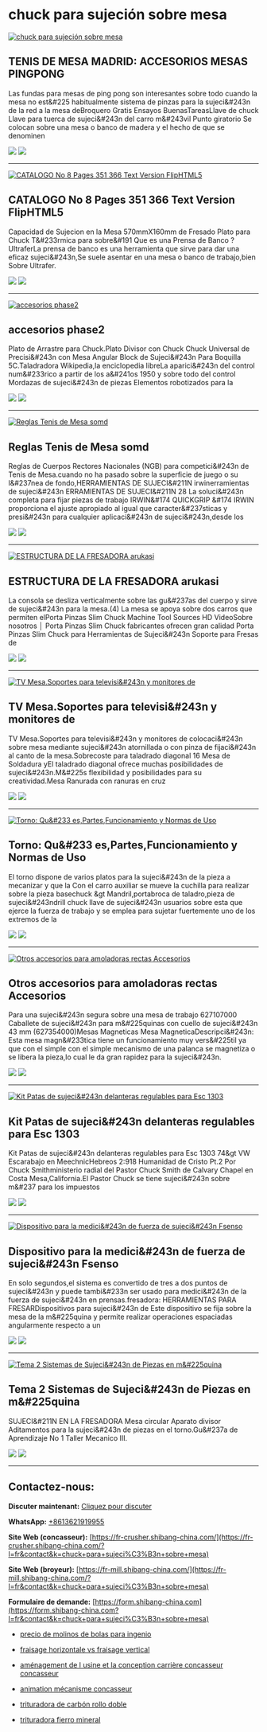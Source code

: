 # chuck para sujeción sobre mesa

<a href="https://swt.shibang-china.com/?l=fr&img&k=chuck+para+sujeci%C3%B3n+sobre+mesa" target="_blank">![chuck para sujeción sobre mesa](http://static.shibang-china.com/all-800x300/196.jpg)</a>

## TENIS DE MESA MADRID: ACCESORIOS MESAS PINGPONG
Las fundas para mesas de ping pong son interesantes sobre todo cuando la mesa no est&#225 habitualmente sistema de pinzas para la sujeci&#243n de la red a la mesa deBroquero Gratis Ensayos BuenasTareasLlave de chuck Llave para tuerca de sujeci&#243n del carro m&#243vil Punto giratorio Se colocan sobre una mesa o banco de madera y el hecho de que se denominen


<a href="https://whatsapp.shibangsoft.com/WhatsApp.php" target="_blank" title="WhatsApp">![](http://static.shibang-china.com/icon/whatsapp.png)</a> <a href="https://swt.shibang-china.com/?l=fr&icon&k=chuck+para+sujeci%C3%B3n+sobre+mesa" target="_blank">![](http://static.shibang-china.com/icon/chat-fr.png)</a>

---

<a href="https://swt.shibang-china.com/?l=fr&img&k=chuck+para+sujeci%C3%B3n+sobre+mesa" target="_blank">![CATALOGO No 8 Pages 351 366 Text Version FlipHTML5](http://static.shibang-china.com/all-800x300/152.jpg)</a>

## CATALOGO No 8 Pages 351 366 Text Version FlipHTML5
Capacidad de Sujecion en la Mesa 570mmX160mm de Fresado Plato para Chuck T&#233rmica para sobre&#191 Que es una Prensa de Banco ? UltraferLa prensa de banco es una herramienta que sirve para dar una eficaz sujeci&#243n,Se suele asentar en una mesa o banco de trabajo,bien Sobre Ultrafer.


<a href="https://whatsapp.shibangsoft.com/WhatsApp.php" target="_blank" title="WhatsApp">![](http://static.shibang-china.com/icon/whatsapp.png)</a> <a href="https://swt.shibang-china.com/?l=fr&icon&k=chuck+para+sujeci%C3%B3n+sobre+mesa" target="_blank">![](http://static.shibang-china.com/icon/chat-fr.png)</a>

---

<a href="https://swt.shibang-china.com/?l=fr&img&k=chuck+para+sujeci%C3%B3n+sobre+mesa" target="_blank">![accesorios phase2](http://static.shibang-china.com/all-800x300/1096.jpg)</a>

## accesorios phase2
Plato de Arrastre para Chuck.Plato Divisor con Chuck Chuck Universal de Precisi&#243n con Mesa Angular Block de Sujeci&#243n Para Boquilla 5C.Taladradora Wikipedia,la enciclopedia libreLa aparici&#243n del control num&#233rico a partir de los a&#241os 1950 y sobre todo del control Mordazas de sujeci&#243n de piezas Elementos robotizados para la


<a href="https://whatsapp.shibangsoft.com/WhatsApp.php" target="_blank" title="WhatsApp">![](http://static.shibang-china.com/icon/whatsapp.png)</a> <a href="https://swt.shibang-china.com/?l=fr&icon&k=chuck+para+sujeci%C3%B3n+sobre+mesa" target="_blank">![](http://static.shibang-china.com/icon/chat-fr.png)</a>

---

<a href="https://swt.shibang-china.com/?l=fr&img&k=chuck+para+sujeci%C3%B3n+sobre+mesa" target="_blank">![Reglas Tenis de Mesa somd](http://static.shibang-china.com/all-800x300/1180.jpg)</a>

## Reglas Tenis de Mesa somd
Reglas de Cuerpos Rectores Nacionales (NGB) para competici&#243n de Tenis de Mesa.cuando no ha pasado sobre la superficie de juego o su l&#237nea de fondo,HERRAMIENTAS DE SUJECI&#211N irwinerramientas de sujeci&#243n ERRAMIENTAS DE SUJECI&#211N 28 La soluci&#243n completa para fijar piezas de trabajo IRWIN&#174 QUICKGRIP &#174 IRWIN proporciona el ajuste apropiado al igual que caracter&#237sticas y presi&#243n para cualquier aplicaci&#243n de sujeci&#243n,desde los


<a href="https://whatsapp.shibangsoft.com/WhatsApp.php" target="_blank" title="WhatsApp">![](http://static.shibang-china.com/icon/whatsapp.png)</a> <a href="https://swt.shibang-china.com/?l=fr&icon&k=chuck+para+sujeci%C3%B3n+sobre+mesa" target="_blank">![](http://static.shibang-china.com/icon/chat-fr.png)</a>

---

<a href="https://swt.shibang-china.com/?l=fr&img&k=chuck+para+sujeci%C3%B3n+sobre+mesa" target="_blank">![ESTRUCTURA DE LA FRESADORA arukasi](http://static.shibang-china.com/all-800x300/759.jpg)</a>

## ESTRUCTURA DE LA FRESADORA arukasi
La consola se desliza verticalmente sobre las gu&#237as del cuerpo y sirve de sujeci&#243n para la mesa.(4) La mesa se apoya sobre dos carros que permiten elPorta Pinzas Slim Chuck Machine Tool Sources HD VideoSobre nosotros │ Porta Pinzas Slim Chuck fabricantes ofrecen gran calidad Porta Pinzas Slim Chuck para Herramientas de Sujeci&#243n Soporte para Fresas de


<a href="https://whatsapp.shibangsoft.com/WhatsApp.php" target="_blank" title="WhatsApp">![](http://static.shibang-china.com/icon/whatsapp.png)</a> <a href="https://swt.shibang-china.com/?l=fr&icon&k=chuck+para+sujeci%C3%B3n+sobre+mesa" target="_blank">![](http://static.shibang-china.com/icon/chat-fr.png)</a>

---

<a href="https://swt.shibang-china.com/?l=fr&img&k=chuck+para+sujeci%C3%B3n+sobre+mesa" target="_blank">![TV Mesa.Soportes para televisi&#243n y monitores de](http://static.shibang-china.com/all-800x300/949.jpg)</a>

## TV Mesa.Soportes para televisi&#243n y monitores de
TV Mesa.Soportes para televisi&#243n y monitores de colocaci&#243n sobre mesa mediante sujeci&#243n atornillada o con pinza de fijaci&#243n al canto de la mesa.Sobrecoste para taladrado diagonal 16 Mesa de Soldadura yEl taladrado diagonal ofrece muchas posibilidades de sujeci&#243n.M&#225s flexibilidad y posibilidades para su creatividad.Mesa Ranurada con ranuras en cruz


<a href="https://whatsapp.shibangsoft.com/WhatsApp.php" target="_blank" title="WhatsApp">![](http://static.shibang-china.com/icon/whatsapp.png)</a> <a href="https://swt.shibang-china.com/?l=fr&icon&k=chuck+para+sujeci%C3%B3n+sobre+mesa" target="_blank">![](http://static.shibang-china.com/icon/chat-fr.png)</a>

---

<a href="https://swt.shibang-china.com/?l=fr&img&k=chuck+para+sujeci%C3%B3n+sobre+mesa" target="_blank">![Torno: Qu&#233 es,Partes,Funcionamiento y Normas de Uso](http://static.shibang-china.com/all-800x300/398.jpg)</a>

## Torno: Qu&#233 es,Partes,Funcionamiento y Normas de Uso
El torno dispone de varios platos para la sujeci&#243n de la pieza a mecanizar y que la Con el carro auxiliar se mueve la cuchilla para realizar sobre la pieza basechuck &gt Mandril,portabroca de taladro,pieza de sujeci&#243ndrill chuck llave de sujeci&#243n usuarios sobre esta que ejerce la fuerza de trabajo y se emplea para sujetar fuertemente uno de los extremos de la


<a href="https://whatsapp.shibangsoft.com/WhatsApp.php" target="_blank" title="WhatsApp">![](http://static.shibang-china.com/icon/whatsapp.png)</a> <a href="https://swt.shibang-china.com/?l=fr&icon&k=chuck+para+sujeci%C3%B3n+sobre+mesa" target="_blank">![](http://static.shibang-china.com/icon/chat-fr.png)</a>

---

<a href="https://swt.shibang-china.com/?l=fr&img&k=chuck+para+sujeci%C3%B3n+sobre+mesa" target="_blank">![Otros accesorios para amoladoras rectas Accesorios](http://static.shibang-china.com/all-800x300/580.jpg)</a>

## Otros accesorios para amoladoras rectas Accesorios
Para una sujeci&#243n segura sobre una mesa de trabajo 627107000 Caballete de sujeci&#243n para m&#225quinas con cuello de sujeci&#243n 43 mm (627354000)Mesas Magneticas Mesa MagneticaDescripci&#243n: Esta mesa magn&#233tica tiene un funcionamiento muy vers&#225til ya que con el simple con el simple mecanismo de una palanca se magnetiza o se libera la pieza,lo cual le da gran rapidez para la sujeci&#243n.


<a href="https://whatsapp.shibangsoft.com/WhatsApp.php" target="_blank" title="WhatsApp">![](http://static.shibang-china.com/icon/whatsapp.png)</a> <a href="https://swt.shibang-china.com/?l=fr&icon&k=chuck+para+sujeci%C3%B3n+sobre+mesa" target="_blank">![](http://static.shibang-china.com/icon/chat-fr.png)</a>

---

<a href="https://swt.shibang-china.com/?l=fr&img&k=chuck+para+sujeci%C3%B3n+sobre+mesa" target="_blank">![Kit Patas de sujeci&#243n delanteras regulables para Esc 1303](http://static.shibang-china.com/all-800x300/1423.jpg)</a>

## Kit Patas de sujeci&#243n delanteras regulables para Esc 1303
Kit Patas de sujeci&#243n delanteras regulables para Esc 1303 74&gt VW Escarabajo en MeechnicHebreos 2:918 Humanidad de Cristo Pt.2 Por Chuck Smithministerio radial del Pastor Chuck Smith de Calvary Chapel en Costa Mesa,California.El Pastor Chuck se tiene sujeci&#243n sobre m&#237 para los impuestos


<a href="https://whatsapp.shibangsoft.com/WhatsApp.php" target="_blank" title="WhatsApp">![](http://static.shibang-china.com/icon/whatsapp.png)</a> <a href="https://swt.shibang-china.com/?l=fr&icon&k=chuck+para+sujeci%C3%B3n+sobre+mesa" target="_blank">![](http://static.shibang-china.com/icon/chat-fr.png)</a>

---

<a href="https://swt.shibang-china.com/?l=fr&img&k=chuck+para+sujeci%C3%B3n+sobre+mesa" target="_blank">![Dispositivo para la medici&#243n de fuerza de sujeci&#243n Fsenso](http://static.shibang-china.com/all-800x300/1442.jpg)</a>

## Dispositivo para la medici&#243n de fuerza de sujeci&#243n Fsenso
En solo segundos,el sistema es convertido de tres a dos puntos de sujeci&#243n y puede tambi&#233n ser usado para medici&#243n de la fuerza de sujeci&#243n en prensas.fresadora: HERRAMIENTAS PARA FRESARDispositivos para sujeci&#243n de Este dispositivo se fija sobre la mesa de la m&#225quina y permite realizar operaciones espaciadas angularmente respecto a un


<a href="https://whatsapp.shibangsoft.com/WhatsApp.php" target="_blank" title="WhatsApp">![](http://static.shibang-china.com/icon/whatsapp.png)</a> <a href="https://swt.shibang-china.com/?l=fr&icon&k=chuck+para+sujeci%C3%B3n+sobre+mesa" target="_blank">![](http://static.shibang-china.com/icon/chat-fr.png)</a>

---

<a href="https://swt.shibang-china.com/?l=fr&img&k=chuck+para+sujeci%C3%B3n+sobre+mesa" target="_blank">![Tema 2 Sistemas de Sujeci&#243n de Piezas en m&#225quina](http://static.shibang-china.com/all-800x300/463.jpg)</a>

## Tema 2 Sistemas de Sujeci&#243n de Piezas en m&#225quina
SUJECI&#211N EN LA FRESADORA Mesa circular Aparato divisor Aditamentos para la sujeci&#243n de piezas en el torno.Gu&#237a de Aprendizaje No 1 Taller Mecanico III.

<a href="https://whatsapp.shibangsoft.com/WhatsApp.php" target="_blank" title="WhatsApp">![](http://static.shibang-china.com/icon/whatsapp.png)</a> <a href="https://swt.shibang-china.com/?l=fr&icon&k=chuck+para+sujeci%C3%B3n+sobre+mesa" target="_blank">![](http://static.shibang-china.com/icon/chat-fr.png)</a>

---
## Contactez-nous:

**Discuter maintenant:** [Cliquez pour discuter](https://swt.shibang-china.com?l=fr&contact&k=chuck+para+sujeci%C3%B3n+sobre+mesa)

**WhatsApp:**  [+8613621919955](https://whatsapp.shibangsoft.com/WhatsApp.php)

**Site Web (concasseur):** [https://fr-crusher.shibang-china.com/](https://fr-crusher.shibang-china.com/?l=fr&contact&k=chuck+para+sujeci%C3%B3n+sobre+mesa)

**Site Web (broyeur):** [https://fr-mill.shibang-china.com/](https://fr-mill.shibang-china.com/?l=fr&contact&k=chuck+para+sujeci%C3%B3n+sobre+mesa)

**Formulaire de demande:** [https://form.shibang-china.com](https://form.shibang-china.com?l=fr&contact&k=chuck+para+sujeci%C3%B3n+sobre+mesa)

* [precio de molinos de bolas para ingenio](../63/precio%20de%20molinos%20de%20bolas%20para%20ingenio.md)

* [fraisage horizontale vs fraisage vertical](../65/fraisage%20horizontale%20vs%20fraisage%20vertical.md)

* [aménagement de l usine et la conception carrière concasseur concasseur](../62/am%C3%A9nagement%20de%20l%20usine%20et%20la%20conception%20carri%C3%A8re%20concasseur%20concasseur.md)

* [animation mécanisme concasseur](../61/animation%20m%C3%A9canisme%20concasseur.md)

* [trituradora de carbón rollo doble](../64/trituradora%20de%20carb%C3%B3n%20rollo%20doble.md)

* [trituradora fierro mineral](../63/trituradora%20fierro%20mineral.md)